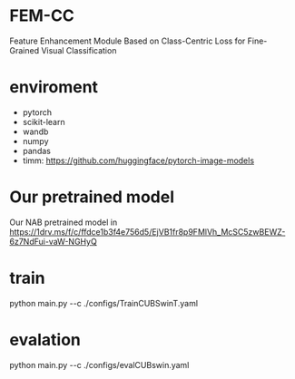 # FEM-CC
Feature Enhancement Module Based on Class-Centric Loss for Fine-Grained Visual Classification

# enviroment 
- pytorch  
- scikit-learn  
- wandb
- numpy
- pandas
- timm: https://github.com/huggingface/pytorch-image-models

# Our pretrained model
Our NAB pretrained model in https://1drv.ms/f/c/ffdce1b3f4e756d5/EjVB1fr8p9FMlVh_McSC5zwBEWZ-6z7NdFui-vaW-NGHyQ

# train
python main.py --c ./configs/TrainCUBSwinT.yaml

# evalation
python main.py --c ./configs/evalCUBswin.yaml
